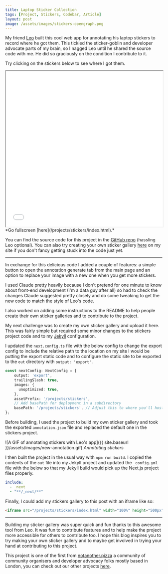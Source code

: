 ```yaml
---
title: Laptop Sticker Collection 
tags: [Project, Stickers, Codebar, Article]
layout: post
image: /assets/images/stickers-opengraph.png
---
```


My friend [Leo](https://cowsay.io/) built this cool web app for annotating his laptop stickers to record where he got them. This tickled the sticker-goblin and developer advocate parts of my brain, so I nagged Leo until he shared the source code with me. He did so graciously on the condition I contribute to it. 

Try clicking on the stickers below to see where I got them.

<div>
  <iframe src="/projects/stickers/index.html" width="100%" height="500px"></iframe>
</div>
*Go fullscreen [here](/projects/stickers/index.html).*

You can find the source code for this project in the [GitHub repo](https://github.com/leoriviera/stickers) (hassling Leo optional). You can also try creating your own sticker gallery [here](/projects/stickers/generate/index.html) on my site if you don't fancy getting stuck into the code just yet.

---

In exchange for this delicious code I added a couple of features: a simple button to open the annotation generate tab from the main page and an option to replace your image with a new one when you get more stickers.

I used Claude pretty heavily because I don't pretend for one minute to know about front-end development (I'm a data guy after all) so had to check the changes Claude suggested pretty closely and do some tweaking to get the new code to match the style of Leo's code.

I also worked on adding some instructions to the README to help people create their own sticker galleries and to contribute to the project.

My next challenge was to create my own sticker gallery and upload it here. This was fairly simple but required some minor changes to the stickers project code and to my [Jekyll](https://jekyllrb.com/) configuration.

I updated the `next.config.ts` file with the below config to change the export config to include the relative path to the location on my site I would be putting the export static code and to configure the static site to be exported to the `out` directory with `output: 'export'`.

```typescript
const nextConfig: NextConfig = {
    output: 'export',
    trailingSlash: true,
    images: {
      unoptimized: true,
    },
    assetPrefix: '/projects/stickers',
    // Add basePath for deployment in a subdirectory
    basePath: '/projects/stickers', // Adjust this to where you'll host it in your Jekyll site
};
```

Before building, I used the project to build my own sticker gallery and took the exported `annotation.json` file and replaced the default one in the stickers project.

![A GIF of annotating stickers with Leo's app]({{ site.baseurl }}/assets/images/new-annotation.gif)
*Annotating stickers*

I then built the project in the usual way with `npm run build`. I copied the contents of the `out` file into my Jekyll project and updated the `_config.yml` file with the below so that my Jekyll build would pick up the Next.js project files properly.

```yaml
include:
  - _next
  - "**/_next/**"
```

Finally, I could add my stickers gallery to this post with an iframe like so:

```html
<iframe src="/projects/stickers/index.html" width="100%" height="500px"></iframe>
```

---

Building my sticker gallery was super quick and fun thanks to this awesome tool from Leo. It was fun to contribute features and to help make the project more accessible for others to contribute too. I hope this blog inspires you to try making your own sticker gallery and to maybe get involved in trying your hand at contributing to this project.

This project is one of the first from [notanother.pizza](https://notanother.pizza) a community of community organisers and developer advocacy folks mostly based in London, you can check out our other projects [here](https://github.com/notanotherpizza).